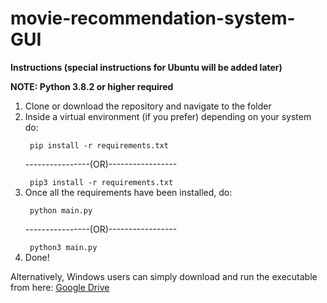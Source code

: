 # movie-recommendation-system-GUI
<b> Instructions (special instructions for Ubuntu will be added later) </b>

<b> NOTE: Python 3.8.2 or higher required </b>

<ol> 

<li> Clone or download the repository and navigate to the folder </li>
<li> Inside a virtual environment (if you prefer) depending on your system do:

<code> pip install -r requirements.txt </code>
<p> ----------------(OR)----------------- </p>
<code> pip3 install -r requirements.txt </code> </li>
 
<li> Once all the requirements have been installed, do:

<code> python main.py </code>
<p> ----------------(OR)----------------- </p>
<code> python3 main.py </code> </li>

<li> Done! </li>

</ol>

<p> Alternatively, Windows users can simply download and run the executable from here: <a href="https://drive.google.com/file/d/18a1pgmLth2fmg3WAnX1czqA_uh9jHb2G/view?usp=sharing"> Google Drive </p>

